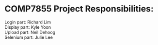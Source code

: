 # COMP7855 Project Responsibilities:
  Login part: Richard Lim</br>
  Display part: Kyle Yoon </br>
  Upload part: Neil Dehoog </br>
  Selenium part: Julie Lee </br>
